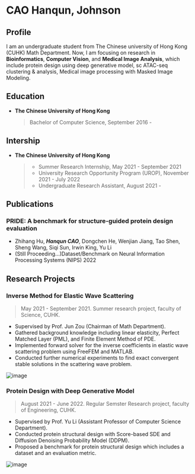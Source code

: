 # CAO Hanqun, Johnson

## Profile

I am an undergraduate student from The Chinese university of Hong Kong (CUHK) Math Department. Now, I am focusing on research in **Bioinformatics**, **Computer Vision**, and **Medical Image Analysis**, which include protein design using deep generative model, sc ATAC-seq clustering & analysis, Medical image processing with Masked Image Modeling. 

## Education

- **The Chinese University of Hong Kong**
  > Bachelor of Computer Science, September 2016 - 

## Intership

- **The Chinese University of Hong Kong**
  > - Summer Research Internship, May 2021 - September 2021
  > - University Research Opportunity Program (UROP), November 2021 - July 2022
  > - Undergraduate Research Assistant, August 2021 -

## Publications

### PRIDE: A benchmark for structure-guided protein design evaluation
- Zhihang Hu, ***Hanqun CAO***, Dongchen He, Wenjian Jiang, Tao Shen, Sheng Wang, Siqi Sun, Irwin King, Yu Li
- (Still Proceeding...)Dataset/Benchmark on Neural Information Processing Systems (NIPS) 2022

## Research Projects

### Inverse Method for Elastic Wave Scattering
>May 2021 - September 2021. Summer research project, faculty of Science, CUHK.
- Supervised by Prof. Jun Zou (Chairman of Math Department).
- Gathered background knowledge including linear elasticity, Perfect Matched Layer (PML), and Finite Element Method of PDE. 
- Implemented forward solver for the inverse coefficients in elastic wave scattering problem using FreeFEM and MATLAB.
- Conducted further numerical experiments to find exact convergent stable solutions in the scattering wave problem.

![image](https://github.com/chq1155/hanquncao.github.io/raw/gh-pages/img/m1s.png)

### Protein Design with Deep Generative Model
>August 2021 - June 2022. Regular Semster Research project, faculty of Engineering, CUHK.
- Supervised by Prof. Yu Li (Assistant Professor of Computer Science Department).
- Conducted protein structural design with Score-based SDE and Diffusion Denoising Probability Model (DDPM).
- Proposed a benchmark for protein structural design which includes a dataset and an evaluation metric.

![image](https://github.com/chq1155/hanquncao.github.io/raw/gh-pages/img/m2s.jpeg)
